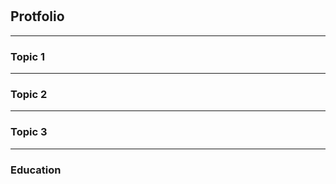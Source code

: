 </br>
</br>

## Protfolio

---

### Topic 1

---

### Topic 2

---

### Topic 3

---

### Education


